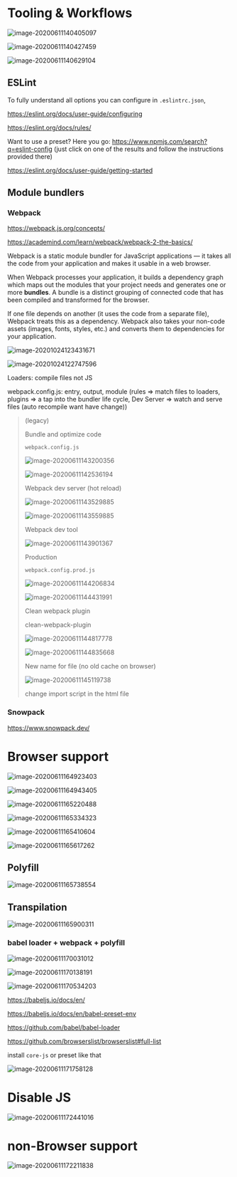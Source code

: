 # Tooling & Workflows

![image-20200611140405097](assets/JS_Tool_Workflows/image-20200611140405097.png)

![image-20200611140427459](assets/JS_Tool_Workflows/image-20200611140427459.png)

![image-20200611140629104](assets/JS_Tool_Workflows/image-20200611140629104.png)

## ESLint

To fully understand all options you can configure in `.eslintrc.json`, 

https://eslint.org/docs/user-guide/configuring

https://eslint.org/docs/rules/

Want to use a preset? Here you go: https://www.npmjs.com/search?q=eslint-config (just click on one of the results and follow the instructions provided there)

https://eslint.org/docs/user-guide/getting-started

## Module bundlers

### Webpack

https://webpack.js.org/concepts/

https://academind.com/learn/webpack/webpack-2-the-basics/

Webpack is a static module bundler for JavaScript applications — it takes all the code from your application and makes it usable in a web browser.

When Webpack processes your application, it builds a dependency graph which maps out the modules that your project needs and generates one or more **bundles**. A bundle is a distinct grouping of connected code that has been compiled and transformed for the browser.

If one file depends on another (it uses the code from a separate file), Webpack treats this as a dependency. Webpack also takes your non-code assets (images, fonts, styles, etc.) and converts them to dependencies for your application.

![image-20201024123431671](assets/JS_Tool_Workflows/image-20201024123431671.png)

![image-20201024122747596](assets/JS_Tool_Workflows/image-20201024122747596.png)

Loaders: compile files not JS

webpack.config.js: entry, output, module (rules => match files to loaders, plugins => a tap into the bundler life cycle, Dev Server =>  watch and serve files (auto recompile want have change))  



> (legacy)
>
> Bundle and optimize code
>
> `webpack.config.js`
>
> ![image-20200611143200356](assets/JS_Tool_Workflows/image-20200611143200356.png)
>
> ![image-20200611142536194](assets/JS_Tool_Workflows/image-20200611142536194.png)
>
> Webpack dev server (hot reload)
>
> ![image-20200611143529885](assets/JS_Tool_Workflows/image-20200611143529885.png)
>
> ![image-20200611143559885](assets/JS_Tool_Workflows/image-20200611143559885.png)
>
> Webpack dev tool
>
> ![image-20200611143901367](assets/JS_Tool_Workflows/image-20200611143901367.png)
>
> Production
>
> `webpack.config.prod.js`
>
> ![image-20200611144206834](assets/JS_Tool_Workflows/image-20200611144206834.png)
>
> ![image-20200611144431991](assets/JS_Tool_Workflows/image-20200611144431991.png)
>
> Clean webpack plugin
>
> clean-webpack-plugin
>
> ![image-20200611144817778](assets/JS_Tool_Workflows/image-20200611144817778.png)
>
> ![image-20200611144835668](assets/JS_Tool_Workflows/image-20200611144835668.png)
>
> New name for file (no old cache on browser)
>
> ![image-20200611145119738](assets/JS_Tool_Workflows/image-20200611145119738.png)
>
> change import script in the html file
>

### Snowpack

https://www.snowpack.dev/

# Browser support

![image-20200611164923403](assets/JS_Tool_Workflows/image-20200611164923403.png)

![image-20200611164943405](assets/JS_Tool_Workflows/image-20200611164943405.png)

![image-20200611165220488](assets/JS_Tool_Workflows/image-20200611165220488.png)

![image-20200611165334323](assets/JS_Tool_Workflows/image-20200611165334323.png)

![image-20200611165410604](assets/JS_Tool_Workflows/image-20200611165410604.png)

![image-20200611165617262](assets/JS_Tool_Workflows/image-20200611165617262.png)

## Polyfill

![image-20200611165738554](assets/JS_Tool_Workflows/image-20200611165738554.png)

## Transpilation

![image-20200611165900311](assets/JS_Tool_Workflows/image-20200611165900311.png)

### babel loader + webpack + polyfill

![image-20200611170031012](assets/JS_Tool_Workflows/image-20200611170031012.png)

![image-20200611170138191](assets/JS_Tool_Workflows/image-20200611170138191.png)

![image-20200611170534203](assets/JS_Tool_Workflows/image-20200611170534203.png)

https://babeljs.io/docs/en/

https://babeljs.io/docs/en/babel-preset-env

https://github.com/babel/babel-loader

https://github.com/browserslist/browserslist#full-list

install `core-js` or preset like that

![image-20200611171758128](assets/JS_Tool_Workflows/image-20200611171758128.png)

# Disable JS

![image-20200611172441016](assets/JS_Tool_Workflows/image-20200611172441016.png)

# non-Browser support

![image-20200611172211838](assets/JS_Tool_Workflows/image-20200611172211838.png)
